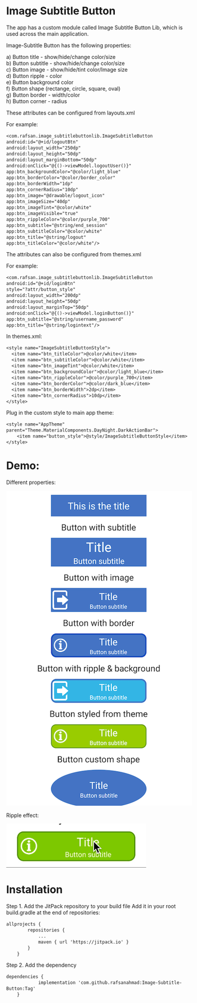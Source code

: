 # Image Subtitle Button
The app has a custom module called Image Subtitle Button Lib, which is used across the main application.

Image-Subtitle Button has the following properties:

a) Button title - show/hide/change color/size\
b) Button subtitle - show/hide/change color/size\
c) Button image - show/hide/tint color/Image size\
d) Button ripple - color\
e) Button background color\
f) Button shape (rectange, circle, square, oval)\
g) Button border - width/color\
h) Button corner - radius

These attributes can be configured from layouts.xml

For example:
```
<com.rafsan.image_subtitlebuttonlib.ImageSubtitleButton
android:id="@+id/logoutBtn"
android:layout_width="250dp"
android:layout_height="50dp"
android:layout_marginBottom="50dp"
android:onClick="@{()->viewModel.logoutUser()}"
app:btn_backgroundColor="@color/light_blue"
app:btn_borderColor="@color/border_color"
app:btn_borderWidth="1dp"
app:btn_cornerRadius="10dp"
app:btn_image="@drawable/logout_icon"
app:btn_imageSize="40dp"
app:btn_imageTint="@color/white"
app:btn_imageVisible="true"
app:btn_rippleColor="@color/purple_700"
app:btn_subtitle="@string/end_session"
app:btn_subtitleColor="@color/white"
app:btn_title="@string/logout"
app:btn_titleColor="@color/white"/>
```

The attributes can also be configured from themes.xml

For example:
```
<com.rafsan.image_subtitlebuttonlib.ImageSubtitleButton
android:id="@+id/loginBtn"
style="?attr/button_style"
android:layout_width="200dp"
android:layout_height="50dp"
android:layout_marginTop="50dp"
android:onClick="@{()->viewModel.loginButton()}"
app:btn_subtitle="@string/username_password"
app:btn_title="@string/logintext"/>
```

In themes.xml:
```
<style name="ImageSubtitleButtonStyle">
  <item name="btn_titleColor">@color/white</item>
  <item name="btn_subtitleColor">@color/white</item>
  <item name="btn_imageTint">@color/white</item>
  <item name="btn_backgroundColor">@color/light_blue</item>
  <item name="btn_rippleColor">@color/purple_700</item>
  <item name="btn_borderColor">@color/dark_blue</item>
  <item name="btn_borderWidth">2dp</item>
  <item name="btn_cornerRadius">10dp</item>
</style>
```

Plug in the custom style to main app theme:
```
<style name="AppTheme" parent="Theme.MaterialComponents.DayNight.DarkActionBar">
	<item name="button_style">@style/ImageSubtitleButtonStyle</item>
</style>
```

# Demo:
Different properties:

![](images/screenshot.png)

Ripple effect:

![](images/ripple_btn.gif)


# Installation
Step 1. Add the JitPack repository to your build file
Add it in your root build.gradle at the end of repositories:

```	
allprojects {
		repositories {
			...
			maven { url 'https://jitpack.io' }
		}
	} 
```

Step 2. Add the dependency

```
dependencies {
	        implementation 'com.github.rafsanahmad:Image-Subtitle-Button:Tag'
	}
```
